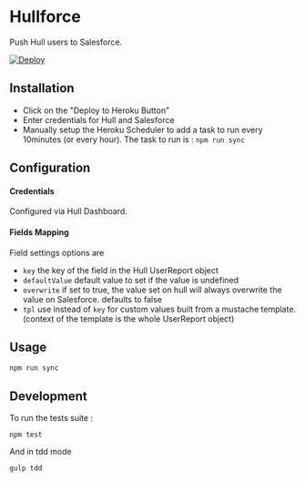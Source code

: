 # Hullforce

Push Hull users to Salesforce.

[![Deploy](https://www.herokucdn.com/deploy/button.png)](https://heroku.com/deploy?template=https://github.com/sbellity/hullforce)

## Installation

- Click on the "Deploy to Heroku Button"
- Enter credentials for Hull and Salesforce
- Manually setup the Heroku Scheduler to add a task to run every 10minutes (or every hour). The task to run is : `npm run sync`

## Configuration

#### Credentials

Configured via Hull Dashboard.

#### Fields Mapping

Field settings options are

- `key` the key of the field in the Hull UserReport object
- `defaultValue` default value to set if the value is undefined
- `overwrite` if set to true, the value set on hull will always overwrite the value on Salesforce. defaults to false
- `tpl` use instead of `key` for custom values built from a mustache template. (context of the template is the whole UserReport object)

## Usage

    npm run sync

## Development

To run the tests suite :

    npm test

And in tdd mode

    gulp tdd
